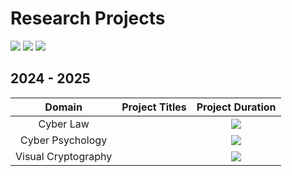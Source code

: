 # Research Projects
![](https://img.shields.io/badge/UG-blue) ![](https://img.shields.io/badge/Batch-U21CYS-lightgreen) ![](https://img.shields.io/badge/Batch-U22CYS-lightgreen) <br/>

## 2024 - 2025

| Domain | Project Titles | Project Duration |
|:------:|:--------------:|:--------------------------:|
| Cyber Law |  | ![](https://img.shields.io/badge/Started-July_2024-blue) |
| Cyber Psychology |  | ![](https://img.shields.io/badge/Started-July_2024-blue) |
| Visual Cryptography | | ![](https://img.shields.io/badge/Started-July_2024-blue) |

